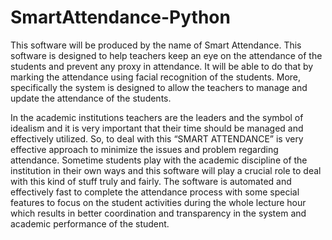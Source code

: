 # SmartAttendance-Python
This software will be produced by the name of Smart Attendance. This software is designed to help teachers keep an
eye on the attendance of the students and prevent any proxy in attendance. It will be able to do that by marking the
attendance using facial recognition of the students. More, specifically the system is designed to allow the teachers
to manage and update the attendance of the students.

In the academic institutions teachers are the leaders and the symbol of idealism and it is very
important that their time should be managed and effectively utilized. So, to deal with this
“SMART ATTENDANCE” is very effective approach to minimize the issues and problem
regarding attendance. Sometime students play with the academic discipline of the institution in
their own ways and this software will play a crucial role to deal with this kind of stuff truly and
fairly. The software is automated and effectively fast to complete the attendance process with
some special features to focus on the student activities during the whole lecture hour which
results in better coordination and transparency in the system and academic performance of the
student. 
